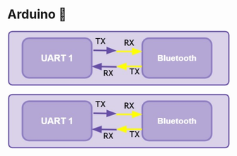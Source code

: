 # Arduino  :arrows_counterclockwise:



![Screenshot](/Imagenes/bluetooth.jpg)

![Screenshot](/Imagenes/bluetooth.jpg)
